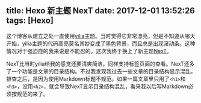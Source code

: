 title: Hexo 新主题 NexT
date: 2017-12-01 13:52:26
tags: [Hexo]
---

这个博客从建立之处一直使用[yilia](https://github.com/litten/hexo-theme-yilia)主题。当时觉得它非常漂亮，但是不知道从哪天开始，yilia主题的代码高亮莫名其妙变成了黑色背景，而且总是出现滚动条。这种情况对于强迫症的我来说是不能忍的。这次我终于换上了新主题[NexT](https://github.com/iissnan/hexo-theme-next)。

NexT比当时yilia给我的感觉还要清爽简洁，同样支持标签页面的查看。NexT还多了一个功能是文章的目录结构。不过我发现我过去一些文章的目录结构显示混乱。排查之后，是因为使用Markdown标题不规范。如果一篇文章里只用了`<h1>`和`<h3>`，没用`<h2>`，就会导致NexT显示目录结构混乱，看来我以后写Markdown必须按规范的来了。

